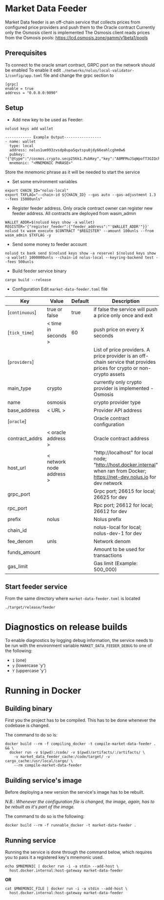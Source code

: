 # Market Data Feeder

Market Data feeder is an off-chain service that collects prices from configured price providers and push them to the
Oracle contract
Currently only the Osmosis client is implemented
The Osmosis client reads prices from the Osmosis pools: https://lcd.osmosis.zone/gamm/v1beta1/pools

## Prerequisites

To connect to the oracle smart contract, GRPC port on the network should be enabled
To enable it edit `./networks/nolus/local-validator-1/config/app.toml` file and change the grpc section to

```shell
[grpc]
enable = true
address = "0.0.0.0:9090"
```

## Setup

* Add new key to be used as Feeder:

```shell
nolusd keys add wallet

------------ Example Output-----------------
- name: wallet
  type: local
  address: nolus1um993zvsdp8upa5qvtspu0jdy66eahlcghm0w6
  pubkey: '{"@type":"/cosmos.crypto.secp256k1.PubKey","key":"A0MFMuJSqWpofT3GIQchGyL9bADlC5GEWu3QJHGL/XHZ"}'
  mnemonic: "<MNEMONIC PHRASE>"
```

Store the mnemonic phrase as it will be needed to start the service

* Set some environment variables

```shell
export CHAIN_ID="nolus-local"
export TXFLAG="--chain-id ${CHAIN_ID} --gas auto --gas-adjustment 1.3 --fees 15000unls"
```

* Register feeder address. Only oracle contract owner can register new feeder address. All contracts are deployed from
  wasm_admin

```shell
WALLET_ADDR=$(nolusd keys show -a wallet)
REGISTER='{"register_feeder":{"feeder_address":"'$WALLET_ADDR'"}}'
nolusd tx wasm execute $CONTRACT "$REGISTER" --amount 100unls --from wasm_admin $TXFLAG -y
```

* Send some money to feeder account

```shell
nolusd tx bank send $(nolusd keys show -a reserve) $(nolusd keys show -a wallet) 1000000unls --chain-id nolus-local --keyring-backend test --fees 500unls
```

* Build feeder service binary

```shell
cargo build --release
```

* Configuration
  Edit `market-data-feeder.toml` file

| Key            | Value                    | Default | Description                                                                                                                     |
|----------------|--------------------------|---------|---------------------------------------------------------------------------------------------------------------------------------|
| [`continuous`] | true or false            | true    | if false the service will push a price only once and exit                                                                       |
| [`tick_time`]  | < time in seconds >      | 60      | push price on every X seconds                                                                                                   |
| [`providers`]  |                          |         | List of price providers. A price provider is an off-chain service that provides prices for crypto or non-crypto assets          |
| main_type      | crypto                   |         | currently only crypto provider is implemented - Osmosis                                                                         |
| name           | osmosis                  |         | crypto provider type                                                                                                            |
| base_address   | < URL >                  |         | Provider API address                                                                                                            |
| [`oracle`]     |                          |         | Oracle contract configuration                                                                                                   |
| contract_addrs | < oracle address >       |         | Oracle contract address                                                                                                         |
| host_url       | < network node address > |         | "http://localhost" for local node; "http://host.docker.internal" when ran from Docker; https://net-dev.nolus.io for dev network |
| grpc_port      |                          |         | Grpc port; 26615 for local; 26625 for dev                                                                                       |
| rpc_port       |                          |         | Rpc port; 26612 for local; 26612 for dev                                                                                        |
| prefix         | nolus                    |         | Nolus prefix                                                                                                                    |
| chain_id       |                          |         | nolus-local for local; nolus-dev-1 for dev                                                                                      |
| fee_denom      | unls                     |         | Network denom                                                                                                                   |
| funds_amount   |                          |         | Amount to be used for transactions                                                                                              |
| gas_limit      |                          |         | Gas limit (Example: 500_000)                                                                                                    |

## Start feeder service

From the same directory where `market-data-feeder.toml` is located

```shell
./target/release/feeder
```

# Diagnostics on release builds

To enable diagnostics by logging debug information, the service needs to be run
with the environment variable `MARKET_DATA_FEEDER_DEBUG` to one of the following:
* `1` (one)
* `y` (lowercase 'y')
* `Y` (uppercase 'y')

# Running in Docker

## Building binary

First you the project has to be compiled.
This has to be done whenever the codebase is changed.

The command to do so is:

```shell
docker build --rm -f compiling_docker -t compile-market-data-feeder . && \
  docker run -v $(pwd):/code/ -v $(pwd)/artifacts/:/artifacts/ \
    -v market_data_feeder_cache:/code/target/ -v cargo_cache:/usr/local/cargo/ \
    --rm compile-market-data-feeder
```

## Building service's image

Before deploying a new version the service's image has to be rebuilt.

*N.B.: Whenever the configuration file is changed, the image, again,
has to be rebuilt as it's part of the image.*

The command to do so is the following:

```shell
docker build --rm -f runnable_docker -t market-data-feeder .
```

## Running service

Running the service is done through the command below, which requires you to
pass it a registered key's mnemonic used.

```shell
echo $MNEMONIC | docker run -i -a stdin --add-host \
  host.docker.internal:host-gateway market-data-feeder
```

**OR**

```shell
cat $MNEMONIC_FILE | docker run -i -a stdin --add-host \
  host.docker.internal:host-gateway market-data-feeder
```
